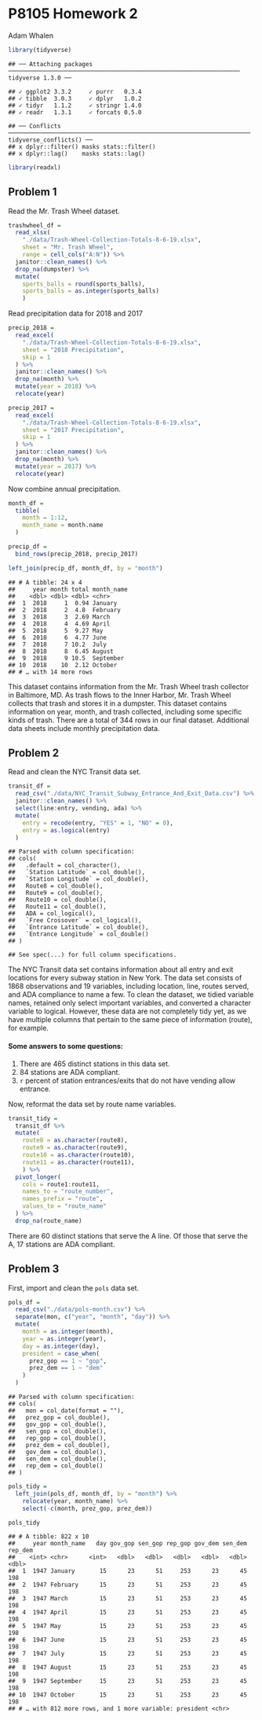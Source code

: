 P8105 Homework 2
================
Adam Whalen

``` r
library(tidyverse)
```

    ## ── Attaching packages ────────────────────────────────────────────────────────────────── tidyverse 1.3.0 ──

    ## ✓ ggplot2 3.3.2     ✓ purrr   0.3.4
    ## ✓ tibble  3.0.3     ✓ dplyr   1.0.2
    ## ✓ tidyr   1.1.2     ✓ stringr 1.4.0
    ## ✓ readr   1.3.1     ✓ forcats 0.5.0

    ## ── Conflicts ───────────────────────────────────────────────────────────────────── tidyverse_conflicts() ──
    ## x dplyr::filter() masks stats::filter()
    ## x dplyr::lag()    masks stats::lag()

``` r
library(readxl)
```

## Problem 1

Read the Mr. Trash Wheel dataset.

``` r
trashwheel_df = 
  read_xlsx(
    "./data/Trash-Wheel-Collection-Totals-8-6-19.xlsx",
    sheet = "Mr. Trash Wheel",
    range = cell_cols("A:N")) %>% 
  janitor::clean_names() %>% 
  drop_na(dumpster) %>% 
  mutate(
    sports_balls = round(sports_balls),
    sports_balls = as.integer(sports_balls)
    )
```

Read precipitation data for 2018 and 2017

``` r
precip_2018 = 
  read_excel(
    "./data/Trash-Wheel-Collection-Totals-8-6-19.xlsx",
    sheet = "2018 Precipitation",
    skip = 1
  ) %>% 
  janitor::clean_names() %>% 
  drop_na(month) %>% 
  mutate(year = 2018) %>% 
  relocate(year)

precip_2017 = 
  read_excel(
    "./data/Trash-Wheel-Collection-Totals-8-6-19.xlsx",
    sheet = "2017 Precipitation",
    skip = 1
  ) %>% 
  janitor::clean_names() %>% 
  drop_na(month) %>% 
  mutate(year = 2017) %>% 
  relocate(year)
```

Now combine annual precipitation.

``` r
month_df = 
  tibble(
    month = 1:12,
    month_name = month.name
  )

precip_df = 
  bind_rows(precip_2018, precip_2017)

left_join(precip_df, month_df, by = "month")
```

    ## # A tibble: 24 x 4
    ##     year month total month_name
    ##    <dbl> <dbl> <dbl> <chr>     
    ##  1  2018     1  0.94 January   
    ##  2  2018     2  4.8  February  
    ##  3  2018     3  2.69 March     
    ##  4  2018     4  4.69 April     
    ##  5  2018     5  9.27 May       
    ##  6  2018     6  4.77 June      
    ##  7  2018     7 10.2  July      
    ##  8  2018     8  6.45 August    
    ##  9  2018     9 10.5  September 
    ## 10  2018    10  2.12 October   
    ## # … with 14 more rows

This dataset contains information from the Mr. Trash Wheel trash
collector in Baltimore, MD. As trash flows to the Inner Harbor,
Mr. Trash Wheel collects that trash and stores it in a dumpster. This
dataset contains information on year, month, and trash collected,
including some specific kinds of trash. There are a total of 344 rows in
our final dataset. Additional data sheets include monthly precipitation
data.

## Problem 2

Read and clean the NYC Transit data set.

``` r
transit_df = 
  read_csv("./data/NYC_Transit_Subway_Entrance_And_Exit_Data.csv") %>% 
  janitor::clean_names() %>% 
  select(line:entry, vending, ada) %>%
  mutate(
    entry = recode(entry, "YES" = 1, "NO" = 0),
    entry = as.logical(entry)
  )
```

    ## Parsed with column specification:
    ## cols(
    ##   .default = col_character(),
    ##   `Station Latitude` = col_double(),
    ##   `Station Longitude` = col_double(),
    ##   Route8 = col_double(),
    ##   Route9 = col_double(),
    ##   Route10 = col_double(),
    ##   Route11 = col_double(),
    ##   ADA = col_logical(),
    ##   `Free Crossover` = col_logical(),
    ##   `Entrance Latitude` = col_double(),
    ##   `Entrance Longitude` = col_double()
    ## )

    ## See spec(...) for full column specifications.

The NYC Transit data set contains information about all entry and exit
locations for every subway station in New York. The data set consists of
1868 observations and 19 variables, including location, line, routes
served, and ADA compliance to name a few. To clean the dataset, we
tidied variable names, retained only select important variables, and
converted a character variable to logical. However, these data are not
completely tidy yet, as we have multiple columns that pertain to the
same piece of information (route), for example.

#### Some answers to some questions:

1)  There are 465 distinct stations in this data set.
2)  84 stations are ADA compliant.
3)  `r` percent of station entrances/exits that do not have vending
    allow entrance.

Now, reformat the data set by route name variables.

``` r
transit_tidy =
  transit_df %>% 
  mutate(
    route8 = as.character(route8),
    route9 = as.character(route9),
    route10 = as.character(route10),
    route11 = as.character(route11),
    ) %>% 
  pivot_longer(
    cols = route1:route11,
    names_to = "route_number",
    names_prefix = "route",
    values_to = "route_name"
  ) %>% 
  drop_na(route_name)
```

There are 60 distinct stations that serve the A line. Of those that
serve the A, 17 stations are ADA compliant.

## Problem 3

First, import and clean the `pols` data set.

``` r
pols_df = 
  read_csv("./data/pols-month.csv") %>% 
  separate(mon, c("year", "month", "day")) %>% 
  mutate(
    month = as.integer(month),
    year = as.integer(year),
    day = as.integer(day),
    president = case_when(
      prez_gop == 1 ~ "gop",
      prez_dem == 1 ~ "dem"
    )
  )
```

    ## Parsed with column specification:
    ## cols(
    ##   mon = col_date(format = ""),
    ##   prez_gop = col_double(),
    ##   gov_gop = col_double(),
    ##   sen_gop = col_double(),
    ##   rep_gop = col_double(),
    ##   prez_dem = col_double(),
    ##   gov_dem = col_double(),
    ##   sen_dem = col_double(),
    ##   rep_dem = col_double()
    ## )

``` r
pols_tidy = 
  left_join(pols_df, month_df, by = "month") %>% 
    relocate(year, month_name) %>% 
    select(-c(month, prez_gop, prez_dem))

pols_tidy
```

    ## # A tibble: 822 x 10
    ##     year month_name   day gov_gop sen_gop rep_gop gov_dem sen_dem rep_dem
    ##    <int> <chr>      <int>   <dbl>   <dbl>   <dbl>   <dbl>   <dbl>   <dbl>
    ##  1  1947 January       15      23      51     253      23      45     198
    ##  2  1947 February      15      23      51     253      23      45     198
    ##  3  1947 March         15      23      51     253      23      45     198
    ##  4  1947 April         15      23      51     253      23      45     198
    ##  5  1947 May           15      23      51     253      23      45     198
    ##  6  1947 June          15      23      51     253      23      45     198
    ##  7  1947 July          15      23      51     253      23      45     198
    ##  8  1947 August        15      23      51     253      23      45     198
    ##  9  1947 September     15      23      51     253      23      45     198
    ## 10  1947 October       15      23      51     253      23      45     198
    ## # … with 812 more rows, and 1 more variable: president <chr>
